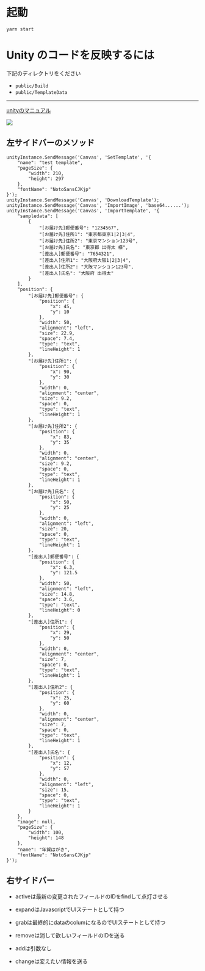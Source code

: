 # 起動

`yarn start`

# Unity のコードを反映するには

下記のディレクトリをください

- `public/Build`
- `public/TemplateData`

---

[unityのマニュアル](https://docs.unity3d.com/Manual/webgl-interactingwithbrowserscripting.html?_ga=2.4361331.1983438053.1569153378-60467206.1569153378)

![](https://github.com/hand-dot/labelmake.jp/blob/master/design/template-editor.png)

## 左サイドバーのメソッド

```
unityInstance.SendMessage('Canvas', 'SetTemplate', '{
	"name": "test template",
	"pageSize": {
		"width": 210,
		"height": 297
	},
	"fontName": "NotoSansCJKjp"
}');
unityInstance.SendMessage('Canvas', 'DownloadTemplate');
unityInstance.SendMessage('Canvas', 'ImportImage', 'base64......');
unityInstance.SendMessage('Canvas', 'ImportTemplate', '{
	"sampledata": [
		{
			"[お届け先]郵便番号": "1234567",
			"[お届け先]住所1": "東京都東京1|2|3|4",
			"[お届け先]住所2": "東京マンション123号",
			"[お届け先]氏名": "東京都 出得太 様",
			"[差出人]郵便番号": "7654321",
			"[差出人]住所1": "大阪府大阪1|2|3|4",
			"[差出人]住所2": "大阪マンション123号",
			"[差出人]氏名": "大阪府 出得太"
		}
	],
	"position": {
		"[お届け先]郵便番号": {
			"position": {
				"x": 45,
				"y": 10
			},
			"width": 50,
			"alignment": "left",
			"size": 22.9,
			"space": 7.4,
			"type": "text",
			"lineHeight": 1
		},
		"[お届け先]住所1": {
			"position": {
				"x": 90,
				"y": 30
			},
			"width": 0,
			"alignment": "center",
			"size": 9.2,
			"space": 0,
			"type": "text",
			"lineHeight": 1
		},
		"[お届け先]住所2": {
			"position": {
				"x": 83,
				"y": 35
			},
			"width": 0,
			"alignment": "center",
			"size": 9.2,
			"space": 0,
			"type": "text",
			"lineHeight": 1
		},
		"[お届け先]氏名": {
			"position": {
				"x": 50,
				"y": 25
			},
			"width": 0,
			"alignment": "left",
			"size": 20,
			"space": 0,
			"type": "text",
			"lineHeight": 1
		},
		"[差出人]郵便番号": {
			"position": {
				"x": 6.3,
				"y": 121.5
			},
			"width": 50,
			"alignment": "left",
			"size": 14.8,
			"space": 3.6,
			"type": "text",
			"lineHeight": 0
		},
		"[差出人]住所1": {
			"position": {
				"x": 29,
				"y": 50
			},
			"width": 0,
			"alignment": "center",
			"size": 7,
			"space": 0,
			"type": "text",
			"lineHeight": 1
		},
		"[差出人]住所2": {
			"position": {
				"x": 25,
				"y": 60
			},
			"width": 0,
			"alignment": "center",
			"size": 7,
			"space": 0,
			"type": "text",
			"lineHeight": 1
		},
		"[差出人]氏名": {
			"position": {
				"x": 12,
				"y": 57
			},
			"width": 0,
			"alignment": "left",
			"size": 15,
			"space": 0,
			"type": "text",
			"lineHeight": 1
		}
	},
	"image": null,
	"pageSize": {
		"width": 100,
		"height": 148
	},
	"name": "年賀はがき",
	"fontName": "NotoSansCJKjp"
}');
```

##  右サイドバー

- activeは最新の変更されたフィールドのIDをfindして点灯させる
- expandはJavascriptでUIステートとして持つ
- grabは最終的にdataのcolumになるのでUIステートとして持つ

- removeは消して欲しいフィールドのIDを送る
- addは引数なし
- changeは変えたい情報を送る


```
```
